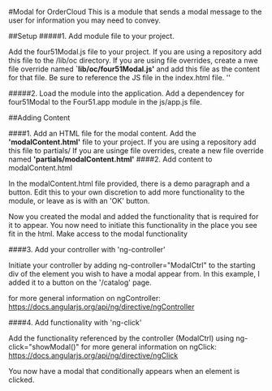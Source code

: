 #Modal for OrderCloud
This is a module that sends a modal message to the user for information you may need to convey. 

##Setup
#####1. Add module file to your project.

Add the four51Modal.js file to your project.
If you are using a repository add this file to the /lib/oc directory.
If you are using file overrides, create a nwe file override named **`lib/oc/four51Modal.js'** and add this file as the content for that file. 
Be sure to reference the JS file in the index.html file. '<script src="lib/oc/four51Modal.js" data-group="resources"></script>'

#####2. Load the module into the application.
Add a dependencey for four51Modal to the Four51.app module in the js/app.js file. 

##Adding Content

####1.  Add an HTML file for the modal content. 
Add the **'modalContent.html'** file to your project.
If you are using a repository add this file to partials/
If you are usinge file overrides, create a new file override named **'partials/modalContent.html'**
####2. Add content to modalContent.html

In the modalContent.html file provided, there is a demo paragraph and a button. Edit this to your own discretion to add more functionality to the module, or leave as is with an 'OK' button. 

Now you created the modal and added the functionality that is required for it to appear. You now need to initiate this functionality in the place you see fit in the html.
Make access to the modal functionality

####3. Add your controller with 'ng-controller'

Initiate your controller by adding ng-controller="ModalCtrl" to the starting div of the element you wish to have a modal appear from. In this example, I added it to a button on the '/catalog' page.

 for more general information on ngController: https://docs.angularjs.org/api/ng/directive/ngController


####4. Add functionality with 'ng-click'

Add the functionality referenced by the controller (ModalCtrl) using ng-click="showModal()"
for more general information on ngClick: 
https://docs.angularjs.org/api/ng/directive/ngClick

You now have a modal that conditionally appears when an element is clicked. 
